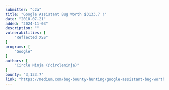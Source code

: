 ```yaml
---
submitter: "c2a"
title: "Google Assistant Bug Worth $3133.7 !"
date: "2018-07-21"
added: "2024-11-03"
description: ""
vulnerabilities: [
    "Reflected XSS"
]
programs: [
    "Google"
]
authors: [
    "Circle Ninja (@circleninja)"
]
bounty: "3,133.7"
link: "https://medium.com/bug-bounty-hunting/google-assistant-bug-worth-3133-7-830a03724a04"
---
```




